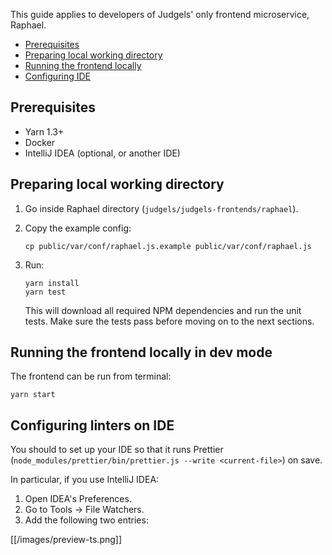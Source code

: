 This guide applies to developers of Judgels' only frontend microservice, Raphael.

- [Prerequisites](#prerequisites)
- [Preparing local working directory](#preparing-local-working-directory)
- [Running the frontend locally](#running-the-frontend-locally)
- [Configuring IDE](#configuring-ide)

## Prerequisites

- Yarn 1.3+
- Docker
- IntelliJ IDEA (optional, or another IDE)

## Preparing local working directory

1. Go inside Raphael directory (`judgels/judgels-frontends/raphael`).
1. Copy the example config:

       cp public/var/conf/raphael.js.example public/var/conf/raphael.js

1. Run:

       yarn install
       yarn test

   This will download all required NPM dependencies and run the unit tests. Make sure the tests pass before moving on to the next sections.

## Running the frontend locally in dev mode

The frontend can be run from terminal:

    yarn start

## Configuring linters on IDE

You should to set up your IDE so that it runs Prettier (`node_modules/prettier/bin/prettier.js --write <current-file>`) on save.

In particular, if you use IntelliJ IDEA:

1. Open IDEA's Preferences.
1. Go to Tools -> File Watchers.
1. Add the following two entries:

[[/images/preview-ts.png]]